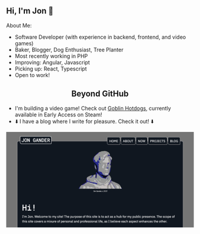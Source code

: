 <h2> Hi, I'm Jon 👋 </h2>
About Me:

- Software Developer (with experience in backend, frontend, and video games)
- Baker, Blogger, Dog Enthusiast, Tree Planter
- Most recently working in PHP
- Improving: Angular, Javascript
- Picking up: React, Typescript
- Open to work!

<h2 align='center'>Beyond GitHub</h2>

- I'm building a video game! Check out [Goblin Hotdogs](https://store.steampowered.com/app/2973700/Goblin_Hotdogs/), currently available in Early Access on Steam!
- ⬇️ I have a blog where I write for pleasure. Check it out! ⬇️


[![The top of the jongander.com landing page](/site-snapshot.png)](https://jongander.com)

<!--
**joneiros/joneiros** is a ✨ _special_ ✨ repository because its `README.md` (this file) appears on your GitHub profile.

Here are some ideas to get you started:

- 🔭 I’m currently working on ...
- 🌱 I’m currently learning ...
- 👯 I’m looking to collaborate on ...
- 🤔 I’m looking for help with ...
- 💬 Ask me about ...
- 📫 How to reach me: ...
- 😄 Pronouns: ...
- ⚡ Fun fact: ...
-->
